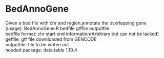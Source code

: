 # BedAnnoGene
Given a bed file with chr and region,annotate the overlapping gene </br>
[usage]: BedAnnoGene.R bedfile gtffile outputfile </br>
bedfile format: chr start end information(Arbitrary but can not be lacked) </br>
geffile: gtf file downloaded from GENCODE  </br>
outputfile: file to be writen out  </br>
needed package: data.table 1.10.4 </br>
